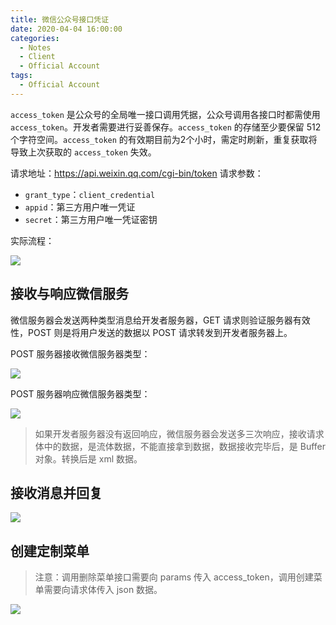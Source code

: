 ```yaml
---
title: 微信公众号接口凭证
date: 2020-04-04 16:00:00
categories:
  - Notes
  - Client
  - Official Account
tags: 
  - Official Account
---
```


`access_token` 是公众号的全局唯一接口调用凭据，公众号调用各接口时都需使用 `access_token`。开发者需要进行妥善保存。`access_token` 的存储至少要保留 512 个字符空间。`access_token` 的有效期目前为2个小时，需定时刷新，重复获取将导致上次获取的 `access_token` 失效。

<!-- more -->

请求地址：https://api.weixin.qq.com/cgi-bin/token
请求参数：
- `grant_type`：`client_credential`
- `appid`：第三方用户唯一凭证
- `secret`：第三方用户唯一凭证密钥

实际流程：

![](https://pic.imgdb.cn/item/62f4ccf616f2c2beb1d0ee77.jpg)

## 接收与响应微信服务

微信服务器会发送两种类型消息给开发者服务器，GET 请求则验证服务器有效性，POST 则是将用户发送的数据以 POST 请求转发到开发者服务器上。

POST 服务器接收微信服务器类型：

![](https://pic.imgdb.cn/item/62f4cda616f2c2beb1d2c825.jpg)

POST 服务器响应微信服务器类型：

![](https://pic.imgdb.cn/item/62f4cdf616f2c2beb1d3a28a.jpg)

> 如果开发者服务器没有返回响应，微信服务器会发送多三次响应，接收请求体中的数据，是流体数据，不能直接拿到数据，数据接收完毕后，是 Buffer 对象。转换后是 xml 数据。

## 接收消息并回复

![](https://pic.imgdb.cn/item/62f4ce4e16f2c2beb1d48e62.jpg)

## 创建定制菜单

> 注意：调用删除菜单接口需要向 params 传入 access_token，调用创建菜单需要向请求体传入 json 数据。

![](https://pic.imgdb.cn/item/62f4ce7a16f2c2beb1d50208.jpg)

